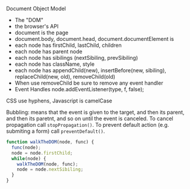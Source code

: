 Document Object Model
- The "DOM"
- the browser's API
- document is the page
- document.body, document.head, document.documentElement is <html>
- each node has firstChild, lastChild, children
- each node has parent node
- each node has sibilings (nextSibiling, prevSibiling)
- each node has className, style
- each node has appendChild(new), insertBefore(new, sibiling), replaceChild(new, old), removeChild(old)
- When use removeChild be sure to remove any event handler
- Event Handles
  node.addEventListener(type, f, false);

CSS use hyphens, Javascript is camelCase

Bubbling: means that the event is given to the target, and then its parent, and then its paretnt, and so on until the event is canceled. To cancel propagation call `stopPropagation()`. To prevent default action (e.g. submiting a form) call `preventDefault()`.

```javascript
function walkTheDOM(node, func) {
  func(node);
  node = node.firstChild;
  while(node) {
    walkTheDOM(node, func);
    node = node.nextSibiling;
  }
}
```
